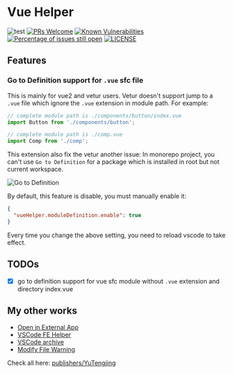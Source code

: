 # Vue Helper

![test](https://github.com/tjx666/vue-helper/actions/workflows/test.yml/badge.svg) [![PRs Welcome](https://img.shields.io/badge/PRs-welcome-brightgreen.svg?style=flat)](http://makeapullrequest.com) [![Known Vulnerabilities](https://snyk.io/test/github/tjx666/vue-helper/badge.svg?targetFile=package.json)](https://snyk.io/test/github/tjx666/vue-helper?targetFile=package.json) [![Percentage of issues still open](https://isitmaintained.com/badge/open/tjx666/vue-helper.svg)](http://isitmaintained.com/project/tjx666/vue-helper') [![LICENSE](https://img.shields.io/badge/license-Anti%20996-blue.svg?style=flat-square)](https://github.com/996icu/996.ICU/blob/master/LICENSE)

## Features

### Go to Definition support for `.vue` sfc file

This is mainly for vue2 and vetur users. Vetur doesn't support jump to a `.vue` file which ignore the `.vue` extension in module path. For example:

```javascript
// complete module path is ./components/button/index.vue
import Button from './components/button';

// complete module path is ./comp.vue
import Comp from './comp';
```

This extension also fix the vetur another issue: In monorepo project, you can't use `Go to Definition` for a package which is installed in root but not current workspace.

![Go to Definition](https://github.com/tjx666/vue-helper/blob/master/assets/screenshots/go_to_definition.gif?raw=true)

By default, this feature is disable, you must manually enable it:

```json
{
  "vueHelper.moduleDefinition.enable": true
}
```

Every time you change the above setting, you need to reload vscode to take effect.

## TODOs

- [x] go to definition support for vue sfc module without `.vue` extension and directory index.vue

## My other works

- [Open in External App](https://github.com/tjx666/open-in-external-app)
- [VSCode FE Helper](https://github.com/tjx666/vscode-fe-helper)
- [VSCode archive](https://github.com/tjx666/vscode-archive)
- [Modify File Warning](https://github.com/tjx666/modify-file-warning)

Check all here: [publishers/YuTengjing](https://marketplace.visualstudio.com/publishers/YuTengjing)
